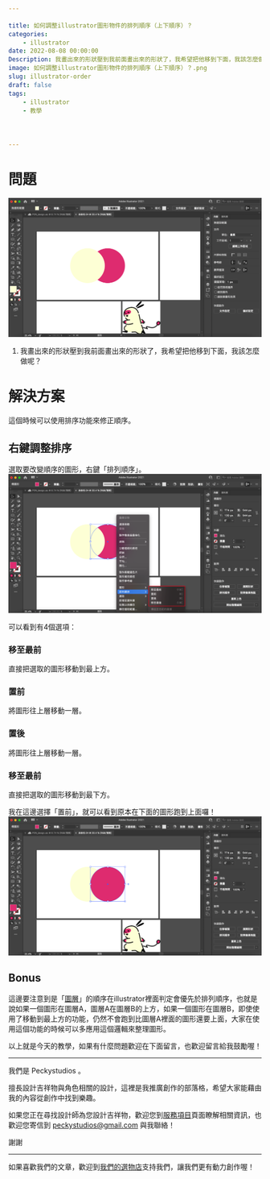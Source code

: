 ```yaml
---

title: 如何調整illustrator圖形物件的排列順序（上下順序）？
categories:
    - illustrator
date: 2022-08-08 00:00:00
Description: 我畫出來的形狀壓到我前面畫出來的形狀了，我希望把他移到下面，我該怎麼做呢？
image: 如何調整illustrator圖形物件的排列順序（上下順序）？.png
slug: illustrator-order
draft: false
tags:
    - illustrator
    - 教學



---
```




# 問題
![image](4E88ECAA-FBC6-4C2A-AE72-BD332909BCAC.png)
1. 我畫出來的形狀壓到我前面畫出來的形狀了，我希望把他移到下面，我該怎麼做呢？

# 解決方案
這個時候可以使用排序功能來修正順序。

## 右鍵調整排序
選取要改變順序的圖形，右鍵「排列順序」。
![image](14572807-4133-4361-889F-303A89C437AE.png)

可以看到有4個選項：

### 移至最前
直接把選取的圖形移動到最上方。

### 置前
將圖形往上層移動一層。

### 置後
將圖形往上層移動一層。

### 移至最前
直接把選取的圖形移動到最下方。

我在這邊選擇「置前」，就可以看到原本在下面的圖形跑到上面囉！
![image](FC2CC5E7-E73B-4AC1-B070-E75A25494C9E.png)

## Bonus

這邊要注意到是「[圖層](https://peckystudios.com/p/illustrator-layers/)」的順序在illustrator裡面判定會優先於排列順序，也就是說如果一個圖形在圖層A，圖層A在圖層B的上方，如果一個圖形在圖層B，即使使用了移動到最上方的功能，仍然不會跑到比圖層A裡面的圖形還要上面，大家在使用這個功能的時候可以多應用這個邏輯來整理圖形。

以上就是今天的教學，如果有什麼問題歡迎在下面留言，也歡迎留言給我鼓勵喔！

---

我們是 Peckystudios 。

擅長設計吉祥物與角色相關的設計，這裡是我推廣創作的部落格，希望大家能藉由我的內容從創作中找到樂趣。

如果您正在尋找設計師為您設計吉祥物，歡迎您到[服務項目](https://peckyhsieh.wixsite.com/peckystudiosservice)頁面瞭解相關資訊，也歡迎您寄信到 peckystudios@gmail.com 與我聯絡！

謝謝

---

如果喜歡我們的文章，歡迎到[我們的選物店](https://www.rakuten.com.tw/shop/peckystudio/)支持我們，讓我們更有動力創作喔！

